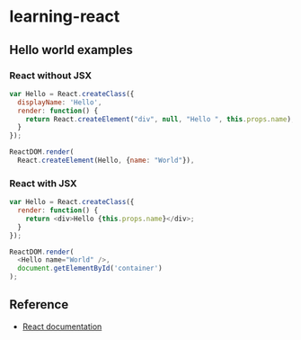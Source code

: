 # learning-react

## Hello world examples

### React without JSX

```js
var Hello = React.createClass({
  displayName: 'Hello',
  render: function() {
    return React.createElement("div", null, "Hello ", this.props.name);
  }
});

ReactDOM.render(
  React.createElement(Hello, {name: "World"}),
```

### React with JSX

```js
var Hello = React.createClass({
  render: function() {
    return <div>Hello {this.props.name}</div>;
  }
});

ReactDOM.render(
  <Hello name="World" />,
  document.getElementById('container')
);
```

## Reference

- [React documentation](http://facebook.github.io/react/)

